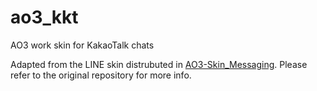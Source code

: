 # ao3_kkt
AO3 work skin for KakaoTalk chats

Adapted from the LINE skin distrubuted in [AO3-Skin_Messaging](https://github.com/Azdaema/AO3-Skin_Messaging/). Please refer to the original repository for more info. 
